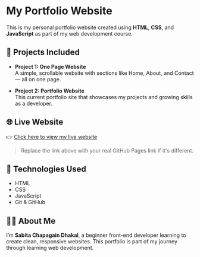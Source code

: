 # My Portfolio Website

This is my personal portfolio website created using **HTML**, **CSS**, and **JavaScript** as part of my web development course.

## 🚀 Projects Included

- **Project 1: One Page Website**  
  A simple, scrollable website with sections like Home, About, and Contact — all on one page.

- **Project 2: Portfolio Website**  
  This current portfolio site that showcases my projects and growing skills as a developer.

## 🌐 Live Website

👉 [Click here to view my live website](https://sabita-chapagain-dhakal.github.io/portfolio/)

> Replace the link above with your real GitHub Pages link if it's different.

## 📁 Technologies Used

- HTML
- CSS
- JavaScript
- Git & GitHub

## 👩‍💻 About Me

I’m **Sabita Chapagain Dhakal**, a beginner front-end developer learning to create clean, responsive websites. This portfolio is part of my journey through learning web development.
